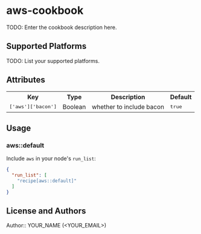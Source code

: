 # aws-cookbook

TODO: Enter the cookbook description here.

## Supported Platforms

TODO: List your supported platforms.

## Attributes

<table>
  <tr>
    <th>Key</th>
    <th>Type</th>
    <th>Description</th>
    <th>Default</th>
  </tr>
  <tr>
    <td><tt>['aws']['bacon']</tt></td>
    <td>Boolean</td>
    <td>whether to include bacon</td>
    <td><tt>true</tt></td>
  </tr>
</table>

## Usage

### aws::default

Include `aws` in your node's `run_list`:

```json
{
  "run_list": [
    "recipe[aws::default]"
  ]
}
```

## License and Authors

Author:: YOUR_NAME (<YOUR_EMAIL>)
